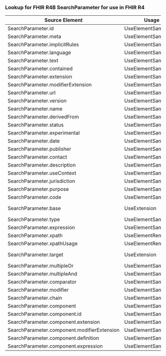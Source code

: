 ### Lookup for FHIR R4B SearchParameter for use in FHIR R4

| Source Element | Usage | Target |
| -------------- | ----- | ------ |
| SearchParameter.id | UseElementSameName | SearchParameter.id |
| SearchParameter.meta | UseElementSameName | SearchParameter.meta |
| SearchParameter.implicitRules | UseElementSameName | SearchParameter.implicitRules |
| SearchParameter.language | UseElementSameName | SearchParameter.language |
| SearchParameter.text | UseElementSameName | SearchParameter.text |
| SearchParameter.contained | UseElementSameName | SearchParameter.contained |
| SearchParameter.extension | UseElementSameName | SearchParameter.extension |
| SearchParameter.modifierExtension | UseElementSameName | SearchParameter.modifierExtension |
| SearchParameter.url | UseElementSameName | SearchParameter.url |
| SearchParameter.version | UseElementSameName | SearchParameter.version |
| SearchParameter.name | UseElementSameName | SearchParameter.name |
| SearchParameter.derivedFrom | UseElementSameName | SearchParameter.derivedFrom |
| SearchParameter.status | UseElementSameName | SearchParameter.status |
| SearchParameter.experimental | UseElementSameName | SearchParameter.experimental |
| SearchParameter.date | UseElementSameName | SearchParameter.date |
| SearchParameter.publisher | UseElementSameName | SearchParameter.publisher |
| SearchParameter.contact | UseElementSameName | SearchParameter.contact |
| SearchParameter.description | UseElementSameName | SearchParameter.description |
| SearchParameter.useContext | UseElementSameName | SearchParameter.useContext |
| SearchParameter.jurisdiction | UseElementSameName | SearchParameter.jurisdiction |
| SearchParameter.purpose | UseElementSameName | SearchParameter.purpose |
| SearchParameter.code | UseElementSameName | SearchParameter.code |
| SearchParameter.base | UseExtension | http://hl7.org/fhir/4.3/StructureDefinition/extension-SearchParameter.base |
| SearchParameter.type | UseElementSameName | SearchParameter.type |
| SearchParameter.expression | UseElementSameName | SearchParameter.expression |
| SearchParameter.xpath | UseElementRenamed | SearchParameter.xpath |
| SearchParameter.xpathUsage | UseElementRenamed | SearchParameter.xpathUsage |
| SearchParameter.target | UseExtension | http://hl7.org/fhir/4.3/StructureDefinition/extension-SearchParameter.target |
| SearchParameter.multipleOr | UseElementSameName | SearchParameter.multipleOr |
| SearchParameter.multipleAnd | UseElementSameName | SearchParameter.multipleAnd |
| SearchParameter.comparator | UseElementSameName | SearchParameter.comparator |
| SearchParameter.modifier | UseElementSameName | SearchParameter.modifier |
| SearchParameter.chain | UseElementSameName | SearchParameter.chain |
| SearchParameter.component | UseElementSameName | SearchParameter.component |
| SearchParameter.component.id | UseElementSameName | SearchParameter.component.id |
| SearchParameter.component.extension | UseElementSameName | SearchParameter.component.extension |
| SearchParameter.component.modifierExtension | UseElementSameName | SearchParameter.component.modifierExtension |
| SearchParameter.component.definition | UseElementSameName | SearchParameter.component.definition |
| SearchParameter.component.expression | UseElementSameName | SearchParameter.component.expression |
